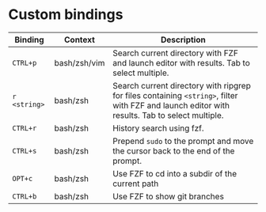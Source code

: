 # Custom bindings

| Binding        | Context      | Description                                                                                                                                    |
| -------------- | ------------ | ---------------------------------------------------------------------------------------------------------------------------------------------- |
| `CTRL+p`       | bash/zsh/vim | Search current directory with FZF and launch editor with results. Tab to select multiple.                                                      |
| `r <string>`   | bash/zsh     | Search current directory with ripgrep for files containing `<string>`, filter with FZF and launch editor with results. Tab to select multiple. |
| `CTRL+r`       | bash/zsh     | History search using fzf.                                                                                                                      |
| `CTRL+s`       | bash/zsh     | Prepend `sudo` to the prompt and move the cursor back to the end of the prompt.                                                                |
| `OPT+c`        | bash/zsh     | Use FZF to cd into a subdir of the current path                                                                                                |
| `CTRL+b`       | bash/zsh     | Use FZF to show git branches                                                                                                                   |


